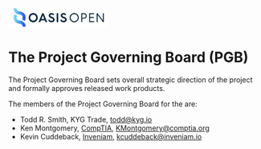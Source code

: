 <img src="artwork/OASIS-Primary-Logo-Full-Colour.png" width="200">

# The <open-project-name> Project Governing Board (PGB)

The <open-project-name> Project Governing Board sets overall strategic direction of the project and formally approves released work products. 

The members of the Project Governing Board for the <open-project-name> are: 

- Todd R. Smith, KYG Trade, [todd@kyg.io](mailto:todd@kyg.io)
- Ken Montgomery, [CompTIA](https://www.comptia.org/home), [KMontgomery@comptia.org](mailto:KMontgomery@comptia.org)
- Kevin Cuddeback, [Inveniam](https://inveniam.io/), [kcuddeback@inveniam.io](mailto:kcuddeback@inveniam.io)
